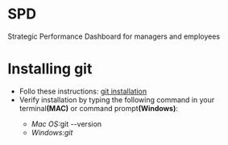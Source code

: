 # SPD
Strategic Performance Dashboard for managers and employees

<h1>Installing git</h1>

<ul>
  <li>Follo these instructions: <a href = "https://git-scm.com/book/en/v2/Getting-Started-Installing-Git">git installation</a></li>
  <li>Verify installation by typing the following command in your terminal<strong>(MAC)</strong> or command prompt<strong>(Windows)</strong>:</li>
  <ul>
    <li><em>Mac OS:</em>git --version</li>
    <li><em>Windows:git</em></li>
    
  </ul>
  
 </ul>

